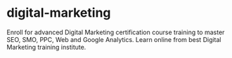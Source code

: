 # digital-marketing
Enroll for advanced Digital Marketing certification course training to master SEO, SMO, PPC, Web and Google Analytics. Learn online from best Digital Marketing training institute.
